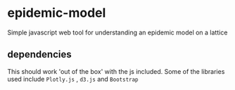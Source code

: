 # epidemic-model
Simple javascript web tool for understanding an epidemic model on a lattice

## dependencies

This should work 'out of the box' with the js included. Some of the libraries used include `Plotly.js` , `d3.js` and `Bootstrap`
